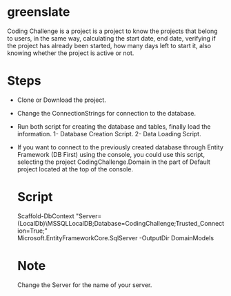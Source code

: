 # greenslate

Coding Challenge is a project is a project to know the projects that belong to users, in the same way, calculating the start date, end date, verifying if the project has already been started, how many days left to start it, also knowing whether the project is active or not.

# Steps

  - Clone or Download the project.
  - Change the ConnectionStrings for connection to the database.
  - Run both script for creating the database and tables, finally load the information.
    1- Database Creation Script.
    2- Data Loading Script.
  - If you want to connect to the previously created database through Entity Framework (DB First) using the console, you could use this       script, selecting the project CodingChallenge.Domain in the part of Default project located at the top of the console. 
    
    # Script
    Scaffold-DbContext "Server=(LocalDb)\MSSQLLocalDB;Database=CodingChallenge;Trusted_Connection=True;"         
    Microsoft.EntityFrameworkCore.SqlServer -OutputDir DomainModels 
    # Note
    Change the Server for the name of your server.

